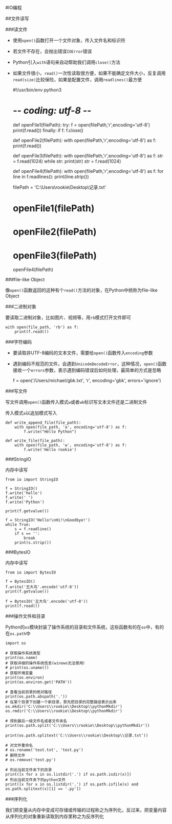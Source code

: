 #IO编程

##文件读写

###读文件
+ 使用`open()`函数打开一个文件对象，传入文件名和标识符 
+ 若文件不存在，会抛出错误`IOError`错误
+ Python引入`with`语句来自动帮助我们调用`close()`方法
+ 如果文件很小，`read()`一次性读取很方便，如果不能确定文件大小，反复调用`read(size)`比较保险，如果是配置文件，调用`readlines()`最方便


    #!/usr/bin/env python3
    # -*- coding: utf-8 -*-
    
    def openFile1(filePath):
        try:
            f = open(filePath,'r',encoding='utf-8')
            print(f.read())
        finally:
            if f:
                f.close()
    
    def openFile2(filePath):
        with open(filePath,'r',encoding='utf-8') as f:
            print(f.read())
    
    def openFile3(filePath):
        with open(filePath,'r',encoding='utf-8') as f:
            str = f.read(1024)
            while str:
                print(str)
                str = f.read(1024)
    
    def openFile4(filePath):
        with open(filePath,'r',encoding='utf-8') as f:
            for line in f.readlines():
                print(line.strip())
    
    filePath = 'C:\\Users\\rookie\\Desktop\\记录.txt'
    
    # openFile1(filePath)
    
    # openFile2(filePath)
    
    # openFile3(filePath)
    
    openFile4(filePath)

###file-like Object

像`open()`函数返回的这种有个`read()`方法的对象，在Python中统称为file-like Object

###二进制对象

要读取二进制对象，比如图片、视频等，用`rb`模式打开文件即可

    with open(file_path, 'rb') as f:
        print(f.read())
        
###字符编码

+ 要读取非UTF-8编码的文本文件，需要给`open()`函数传入`encoding`参数
+ 遇到编码不规范的文件，会遇到`UnicodeDecodeError`，这种情况，`open()`函数接收一个`errors`参数，表示遇到编码错误后如何处理，最简单的方式是忽略


    f = open('/Users/michael/gbk.txt', 'r', encoding='gbk', errors='ignore')
    
###写文件

写文件调用`open()`函数传入模式`w`或者`wb`标识写文本文件还是二进制文件

传入模式`a`以追加模式写入

    def write_append_file(file_path):
        with open(file_path, 'a', encoding='utf-8') as f:
            f.write("Hello Python")
            
    def write_file(file_path):
        with open(file_path, 'w', encoding='utf-8') as f:
            f.write('Hello rookie')
            
###StringIO

内存中读写

    from io import StringIO
    
    f = StringIO()
    f.write('hello')
    f.write(' ')
    f.write('Python')
    
    print(f.getvalue())
    
    f = StringIO('Hello!\nHi!\nGoodbye!')
    while True:
        s = f.readline()
        if s == '':
            break
        print(s.strip())
        
###BytesIO

内存中读写

    from io import BytesIO
    
    f = BytesIO()
    f.write('王大鸟'.encode('utf-8'))
    print(f.getvalue())
    
    f = BytesIO('王大鸟'.encode('utf-8'))
    print(f.read())
    
###操作文件和目录

Python的`os`模块封装了操作系统的目录和文件系统，这些函数有的在`os`中，有的在`os.path`中

    import os
    
    # 获取操作系统类型
    print(os.name)
    # 获取详细的操作系统信息(winows无法使用）
    # print(os.uname())
    # 获取环境变量
    print(os.environ)
    print(os.environ.get('PATH'))
    
    # 查看当前目录的绝对路径
    print(os.path.abspath('.'))
    # 在某个目录下创建一个新目录，首先把目录的完整路径表示出来
    os.mkdir('C:\\Users\\rookie\\Desktop\\pythonMkdir')
    os.rmdir('C:\\Users\\rookie\\Desktop\\pythonMkdir')
    
    # 得到最后一级文件名或者文件夹名
    print(os.path.split('C:\\Users\\rookie\\Desktop\\pythonMkdir'))
    
    print(os.path.splitext('C:\\Users\\rookie\\Desktop\\记录.txt'))
    
    # 对文件重命名
    # os.rename('test.txt', 'test.py')
    # 删除文件
    # os.remove('test.py')
    
    # 列出当前文件夹下的目录
    print([x for x in os.listdir('.') if os.path.isdir(x)])
    # 列出当前文件夹下的python文件
    print([x for x in os.listdir('.') if os.path.isfile(x) and os.path.splitext(x)[1] == '.py'])

###序列化

我们把变量从内存中变成可存储或传输的过程称之为序列化，反过来，把变量内容从序列化的对象重新读取到内存里称之为反序列化



